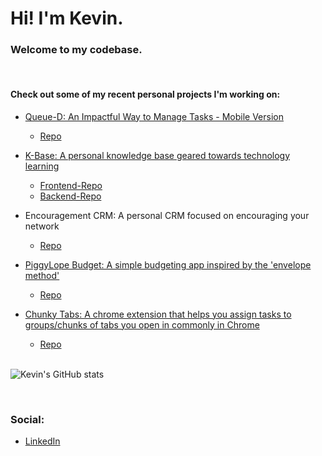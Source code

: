 # Hi!  I'm Kevin.
<!-- <p align="center">
    <img src="https://user-images.githubusercontent.com/13837028/118726504-69880f00-b7ff-11eb-9a23-fb9eb0b3ac79.png" width="250" height="300">
</p> -->

 ### Welcome to my codebase.
<br/>

#### Check out some of my recent personal projects I'm working on:

- [Queue-D: An Impactful Way to Manage Tasks - Mobile Version](https://queue-d-cloud.web.app/)
  - [Repo](https://github.com/kevinmilly/nexttask)

- [K-Base: A personal knowledge base geared towards technology learning](https://afternoon-shore-01719.herokuapp.com)
    - [Frontend-Repo](https://github.com/kevinmilly/kbase-frontend)
    - [Backend-Repo](https://github.com/kevinmilly/kbase-backend)

- Encouragement CRM: A personal CRM focused on encouraging your network
    - [Repo](https://github.com/kevinmilly/encourage-crm)

- [PiggyLope Budget: A simple budgeting app inspired by the 'envelope method'](https://envelope-budget-55b22.web.app)
    - [Repo](https://github.com/kevinmilly/envelope-budget)

- [Chunky Tabs: A chrome extension that helps you assign tasks to groups/chunks of tabs you open in commonly in Chrome](https://chrome.google.com/webstore/detail/chunky-tabs/hjaekpaljlgmaabhmpodkbkeokjjmjhd)
    - [Repo](https://github.com/kevinmilly/chunktabs-v2)
    <br/>


![Kevin's GitHub stats](https://github-readme-stats.vercel.app/api?username=kevinmilly&show_icons=true&theme=radical)

<br/>

### Social:
- [LinkedIn](https://www.linkedin.com/in/ksmithtech/)




